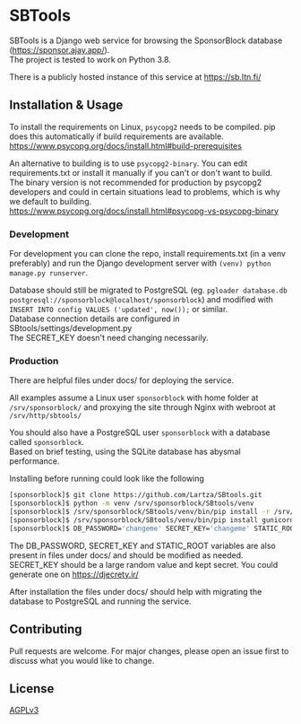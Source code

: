 # SBTools
SBTools is a Django web service for browsing the SponsorBlock database (https://sponsor.ajay.app/).  
The project is tested to work on Python 3.8.

There is a publicly hosted instance of this service at https://sb.ltn.fi/

## Installation & Usage

To install the requirements on Linux, `psycopg2` needs to be compiled. pip does this automatically if build requirements are available. https://www.psycopg.org/docs/install.html#build-prerequisites

An alternative to building is to use `psycopg2-binary`. You can edit requirements.txt or install it manually if you can't or don't want to build.   
The binary version is not recommended for production by psycopg2 developers and could in certain situations lead to problems, which is why we default to building. https://www.psycopg.org/docs/install.html#psycopg-vs-psycopg-binary

### Development
For development you can clone the repo, install requirements.txt (in a venv preferably) and run the Django development server with `(venv) python manage.py runserver`.

Database should still be migrated to PostgreSQL (eg. `pgloader database.db postgresql://sponsorblock@localhost/sponsorblock`) and modified with `INSERT INTO config VALUES ('updated', now());` or similar.  
Database connection details are configured in SBtools/settings/development.py  
The SECRET_KEY doesn't need changing necessarily.

### Production
There are helpful files under docs/ for deploying the service.

All examples assume a Linux user `sponsorblock` with home folder at `/srv/sponsorblock/`
and proxying the site through Nginx with webroot at `/srv/http/sbtools/`

You should also have a PostgreSQL user `sponsorblock` with a database called `sponsorblock`.  
Based on brief testing, using the SQLite database has abysmal performance.

Installing before running could look like the following

```bash
[sponsorblock]$ git clone https://github.com/Lartza/SBtools.git
[sponsorblock]$ python -m venv /srv/sponsorblock/SBtools/venv
[sponsorblock]$ /srv/sponsorblock/SBtools/venv/bin/pip install -r /srv/sponsorblock/SBtools/requirements.txt
[sponsorblock]$ /srv/sponsorblock/SBtools/venv/bin/pip install gunicorn
[sponsorblock]$ DB_PASSWORD='changeme' SECRET_KEY='changeme' STATIC_ROOT='/srv/http/sbtools/static/' DJANGO_SETTINGS_MODULE='SBtools.settings.production' /srv/sponsorblock/SBtools/venv/bin/python /srv/sponsorblock/SBtools/manage.py collectstatic --noinput
```

The DB_PASSWORD, SECRET_KEY and STATIC_ROOT variables are also present in files under docs/ and should be modified as needed.  
SECRET_KEY should be a large random value and kept secret. You could generate one on https://djecrety.ir/

After installation the files under docs/ should help with migrating the database to PostgreSQL and running the service.

## Contributing
Pull requests are welcome. For major changes, please open an issue first to discuss what you would like to change.

## License
[AGPLv3](https://www.gnu.org/licenses/agpl-3.0.html)